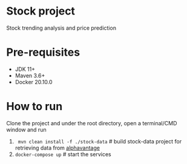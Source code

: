 # Stock project
Stock trending analysis and price prediction

# Pre-requisites
* JDK 11+
* Maven 3.6+
* Docker 20.10.0

# How to run
Clone the project and under the root directory, open a terminal/CMD window and run
1. ` mvn clean install -f ./stock-data`    # build stock-data project for retrieving data from [alphavantage](https://www.alphavantage.co/documentation/)
1. `docker-compose up`    # start the services